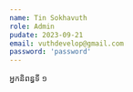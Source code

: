 ```yaml
---
name: Tin Sokhavuth
role: Admin
pudate: 2023-09-21
email: vuthdevelop@gmail.com
password: 'password'
---
```

<!--src/content/authors/tin-sokhavuth.md-->

​​​​​​​​អ្នកនិពន្ធ​ទី ១